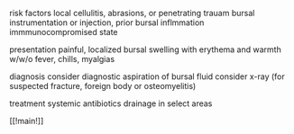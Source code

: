 risk factors 
local cellulitis, abrasions, or penetrating trauam 
bursal instrumentation or injection, prior bursal inflmmation 
immmunocompromised state 

presentation 
painful, localized bursal swelling with erythema and warmth 
w/w/o fever, chills, myalgias 

diagnosis 
consider diagnostic aspiration of bursal fluid 
consider x-ray (for suspected fracture, foreign body or osteomyelitis)

treatment 
systemic antibiotics 
drainage in select areas 

[[!main!]]

